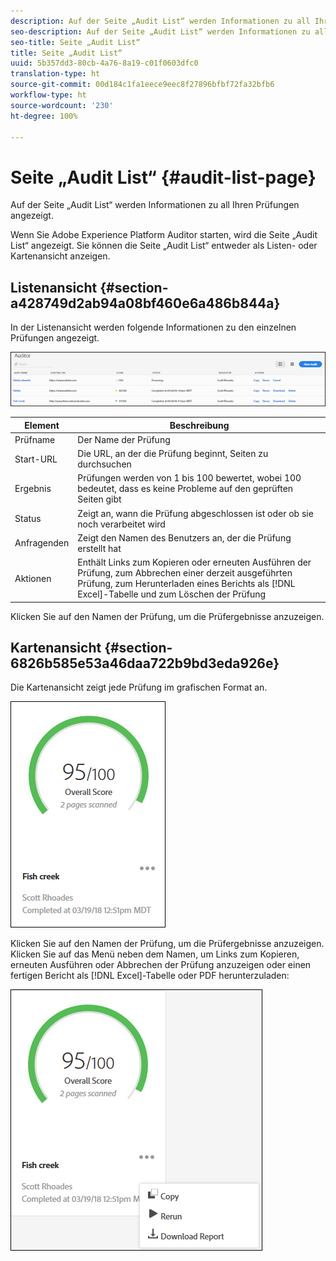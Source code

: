 ```yaml
---
description: Auf der Seite „Audit List“ werden Informationen zu all Ihren Prüfungen angezeigt.
seo-description: Auf der Seite „Audit List“ werden Informationen zu all Ihren Prüfungen angezeigt.
seo-title: Seite „Audit List“
title: Seite „Audit List“
uuid: 5b357dd3-80cb-4a76-8a19-c01f0603dfc0
translation-type: ht
source-git-commit: 00d184c1fa1eece9eec8f27896bfbf72fa32bfb6
workflow-type: ht
source-wordcount: '230'
ht-degree: 100%

---
```



# Seite „Audit List“ {#audit-list-page}

Auf der Seite „Audit List“ werden Informationen zu all Ihren Prüfungen angezeigt.

Wenn Sie Adobe Experience Platform Auditor starten, wird die Seite „Audit List“ angezeigt. Sie können die Seite „Audit List“ entweder als Listen- oder Kartenansicht anzeigen.

## Listenansicht {#section-a428749d2ab94a08bf460e6a486b844a}

In der Listenansicht werden folgende Informationen zu den einzelnen Prüfungen angezeigt.

![](assets/audit-list.png)

| Element | Beschreibung |
|---|---|
| Prüfname | Der Name der Prüfung |
| Start-URL | Die URL, an der die Prüfung beginnt, Seiten zu durchsuchen |
| Ergebnis | Prüfungen werden von 1 bis 100 bewertet, wobei 100 bedeutet, dass es keine Probleme auf den geprüften Seiten gibt |
| Status | Zeigt an, wann die Prüfung abgeschlossen ist oder ob sie noch verarbeitet wird |
| Anfragenden | Zeigt den Namen des Benutzers an, der die Prüfung erstellt hat |
| Aktionen | Enthält Links zum Kopieren oder erneuten Ausführen der Prüfung, zum Abbrechen einer derzeit ausgeführten Prüfung, zum Herunterladen eines Berichts als [!DNL Excel]-Tabelle und zum Löschen der Prüfung |

Klicken Sie auf den Namen der Prüfung, um die Prüfergebnisse anzuzeigen.

## Kartenansicht {#section-6826b585e53a46daa722b9bd3eda926e}

Die Kartenansicht zeigt jede Prüfung im grafischen Format an.

![](assets/card.png)

Klicken Sie auf den Namen der Prüfung, um die Prüfergebnisse anzuzeigen. Klicken Sie auf das Menü neben dem Namen, um Links zum Kopieren, erneuten Ausführen oder Abbrechen der Prüfung anzuzeigen oder einen fertigen Bericht als [!DNL Excel]-Tabelle oder PDF herunterzuladen:

![](assets/card-menu.png)
